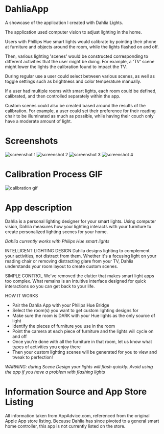 # DahliaApp
A showcase of the application I created with Dahlia Lights. 

The application used computer vision to adjust lighting in the home. 

Users with Phillips Hue smart lights would calibrate by pointing their phone at furniture and objects around the room, while the lights flashed on and off. 

Then, various lighting 'scenes' would be constructed corresponding to different activities that the user might be doing. For example, a 'TV' scene might lower the lights the calibration found to impact the TV. 

During regular use a user could select between various scenes, as well as toggle settings such as brightness and color temperature manually.

If a user had multiple rooms with smart lights, each room could be defined, calibrated, and then controlled separately within the app.  

Custom scenes could also be created based around the results of the calibration. For example, a user could set their preference for their reading chair to be illuminated as much as possible, while having their couch only have a moderate amount of light. 

# Screenshots

![screenshot 1](/dahlia_image_1.jpeg)
![screenshot 2](/dahlia_image_2.jpeg)
![screenshot 3](/dahlia_image_3.jpeg)
![screenshot 4](/dahlia_image_4.jpeg)

# Calibration Process GIF

![calibration gif](/dahlia_calibration.gif)

# App description

Dahlia is a personal lighting designer for your smart lights. Using computer vision, Dahlia measures how your lighting interacts with your furniture to create personalized lighting scenes for your home. 

*Dahlia currently works with Philips Hue smart lights*

INTELLIGENT LIGHTING DESIGN
Dahlia designs lighting to complement your activities, not distract from them. Whether it's a focusing light on your reading chair or removing distracting glare from your TV, Dahlia understands your room layout to create custom scenes.

SIMPLE CONTROL
We've removed the clutter that makes smart light apps too complex. What remains is an intuitive interface designed for quick interactions so you can get back to your life. 

HOW IT WORKS
- Pair the Dahlia App with your Philips Hue Bridge
- Select the room(s) you want to get custom lighting designs for
- Make sure the room is DARK with your Hue lights as the only source of light
- Identify the pieces of furniture you use in the room 
- Point the camera at each piece of furniture and the lights will cycle on and off
- Once you're done with all the furniture in that room, let us know what types of activities you enjoy there
- Then your custom lighting scenes will be generated for you to view and tweak to perfection!

*WARNING: during Scene Design your lights will flash quickly. Avoid using the app if you have a problem with flashing lights*

# Information Source and App Store Listing
All information taken from AppAdvice.com, referenced from the original Apple App store listing. Because Dahlia has since pivoted to a general smart home controller, this app is not currently listed on the store.
